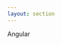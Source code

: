 ```yaml
---
layout: section
---
```


<EmojiTitle title="Übung" emoji="👷">
Angular
</EmojiTitle>

<PageNumber/>

<Footer
    text="💻 Frontend-Entwicklung"
/>
